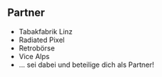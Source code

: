 ## Partner

* Tabakfabrik Linz
* Radiated Pixel
* Retrobörse
* Vice Alps
* ... sei dabei und beteilige dich als Partner!

